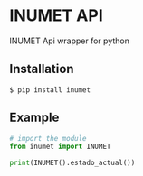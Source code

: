# INUMET API

INUMET Api wrapper for python

## Installation

```console
$ pip install inumet
```

## Example

```py
# import the module
from inumet import INUMET

print(INUMET().estado_actual())
```